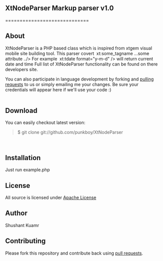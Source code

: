 ## XtNodeParser Markup parser v1.0
=============================

## About

XtNodeParser is a PHP based class which is inspired from xtgem visual mobile site building tool.
This parser covert &it; xt:some_tagname  ...some attribute ../&gt; 
For example
&it; xt:tdate format="y-m-d" /&gt;  will return current date and time
Full list of XtNodeParser functionality can be found on there developers site.


You can also participate in language development by forking and [pulling requests] to us or simply emailing me your changes. Be sure your credentials will appear here if we'll use your code :)
<br/><br />

## Download
You can easily checkout latest version:

> $ git clone git://github.com/punkboy/XtNodeParser

<br />

## Installation
Just run example.php
<br />

## License
All source is licensed under [Apache License]


## Author
Shushant Kuamr

[XtScript manual]: http://syntax.xtgem.com/manual
[pulling requests]: http://help.github.com/send-pull-requests/
[Apache License]: http://www.apache.org/licenses/LICENSE-2.0

## Contributing

Please fork this repository and contribute back using
[pull requests](https://github.com/punkboy/XtNodeParser/pulls).
